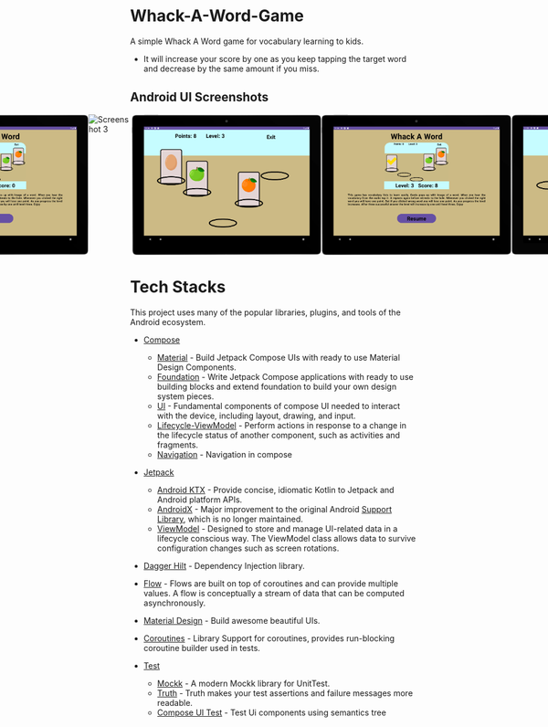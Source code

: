 # Whack-A-Word-Game

A simple Whack A Word game for vocabulary learning to kids. 

- It will increase your score by one as you keep tapping the target word and decrease by the same amount if you miss. 

## Android  UI Screenshots

<div style="display: flex; justify-content: center;">
  <img src="img/splash.png" alt="Screenshot 1" style="width: 66%;" />
  <img src="img/menue1.png" alt="Screenshot 2" style="width: 66%;" />
  <img src="img/game1g.png" alt="Screenshot 3" style="width: 66%;" />
  <img src="img/game2.png" alt="Screenshot 4" style="width: 66%;" />
  <img src="img/menue2.png" alt="Screenshot 5" style="width: 66%;" />
  <img src="img/emptyholes.png" alt="Screenshot 5" style="width: 66%;" />
  <img src="img/menue2_portait.png" alt="Screenshot 6" style="width: 33%;" />
  <img src="img/game2_portrait.png" alt="Screenshot 6" style="width: 33%;" />

</div>

# Tech Stacks
This project uses many of the popular libraries, plugins, and tools of the Android ecosystem.

- [Compose](https://developer.android.com/jetpack/compose)
  
    - [Material](https://developer.android.com/jetpack/androidx/releases/compose-material) - Build Jetpack Compose UIs with ready to use Material Design Components.
    - [Foundation](https://developer.android.com/jetpack/androidx/releases/compose-foundation) - Write Jetpack Compose applications with ready to use building blocks and extend foundation to build your own design system pieces.
    - [UI](https://developer.android.com/jetpack/androidx/releases/compose-ui) - Fundamental components of compose UI needed to interact with the device, including layout, drawing, and input.
    - [Lifecycle-ViewModel](https://developer.android.com/jetpack/androidx/releases/lifecycle) - Perform actions in response to a change in the lifecycle status of another component, such as activities and fragments.
    - [Navigation](https://developer.android.com/jetpack/compose/navigation) - Navigation in compose 
  
- [Jetpack](https://developer.android.com/jetpack)

    - [Android KTX](https://developer.android.com/kotlin/ktx.html) - Provide concise, idiomatic Kotlin to Jetpack and Android platform APIs.
    - [AndroidX](https://developer.android.com/jetpack/androidx) - Major improvement to the original Android [Support Library](https://developer.android.com/topic/libraries/support-library/index), which is no longer maintained.
    - [ViewModel](https://developer.android.com/topic/libraries/architecture/viewmodel) - Designed to store and manage UI-related data in a lifecycle conscious way. The ViewModel class allows data to survive configuration changes such as screen rotations.

- [Dagger Hilt](https://dagger.dev/hilt/) - Dependency Injection library.
- [Flow](https://developer.android.com/kotlin/flow) - Flows are built on top of coroutines and can provide multiple values. A flow is conceptually a stream of data that can be computed asynchronously.
- [Material Design](https://material.io/develop/android/docs/getting-started/) - Build awesome beautiful UIs.
- [Coroutines](https://github.com/Kotlin/kotlinx.coroutines) - Library Support for coroutines, provides run-blocking coroutine builder used in tests.

  
- [Test](https://en.wikipedia.org/wiki/Unit_testing)

    - [Mockk](https://mockk.io/) - A modern Mockk library for UnitTest.
    - [Truth](https://github.com/google/truth) - Truth makes your test assertions and failure messages more readable.
    - [Compose UI Test](https://developer.android.com/jetpack/compose/testing) - Test Ui components using semantics tree 
